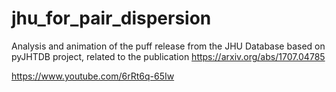 # jhu_for_pair_dispersion
Analysis and animation of the puff release from the JHU Database based on pyJHTDB project, related to the publication https://arxiv.org/abs/1707.04785

https://www.youtube.com/6rRt6q-65Iw

